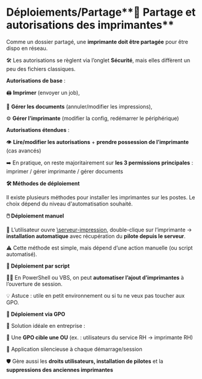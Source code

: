 # Déploiements/Partage**🔐 Partage et autorisations des imprimantes**

Comme un dossier partagé, une **imprimante doit être partagée** pour être dispo en réseau.

🛠️ Les autorisations se règlent via l’onglet **Sécurité**, mais elles diffèrent un peu des fichiers classiques.

**Autorisations de base** :

🖨️ **Imprimer** (envoyer un job),

📑 **Gérer les documents** (annuler/modifier les impressions),

⚙️ **Gérer l’imprimante** (modifier la config, redémarrer le périphérique)

**Autorisations étendues** :

👁️ **Lire/modifier les autorisations** + **prendre possession de l’imprimante** (cas avancés)

➡️ En pratique, on reste majoritairement sur **les 3 permissions principales** : imprimer / gérer imprimante / gérer documents



**🛠️ Méthodes de déploiement**

Il existe plusieurs méthodes pour installer les imprimantes sur les postes. Le choix dépend du niveau d'automatisation souhaité.



**🖱️ Déploiement manuel**

📁 L’utilisateur ouvre [\serveur-impression](file://serveur-impression), double-clique sur l’imprimante → **installation automatique** avec récupération du **pilote depuis le serveur**.

⚠️ Cette méthode est simple, mais dépend d’une action manuelle (ou script automatisé).



**🧠 Déploiement par script**

👨‍💻 En PowerShell ou VBS, on peut **automatiser l’ajout d’imprimantes** à l’ouverture de session.

💡 Astuce : utile en petit environnement ou si tu ne veux pas toucher aux GPO.



**🏢 Déploiement via GPO**

💼 Solution idéale en entreprise :

🎯 Une **GPO cible une OU** (ex. : utilisateurs du service RH → imprimante RH)

🔁 Application silencieuse à chaque démarrage/session

🛡️ Gère aussi les **droits utilisateurs, installation de pilotes** et la **suppressions des anciennes imprimantes**
